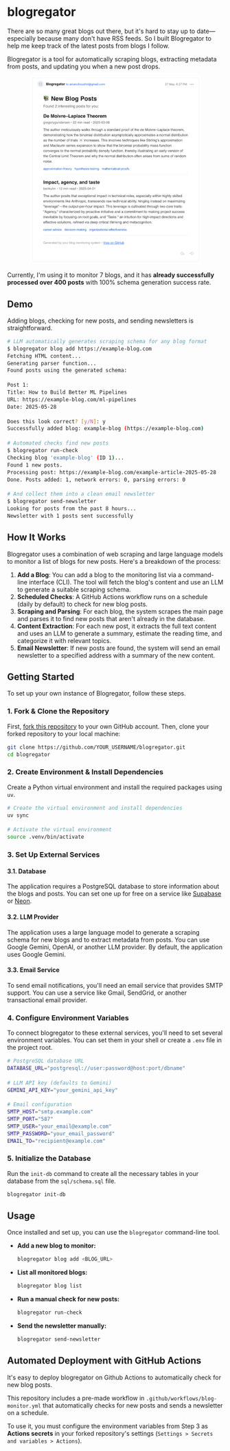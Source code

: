 # blogregator

There are so many great blogs out there,
but it's hard to stay up to date—especially because many don't have RSS feeds. So I built Blogregator to help me keep track of
the latest posts from blogs I follow.

Blogregator is a tool for automatically scraping blogs, extracting metadata from posts, and updating you when a new post drops.

<div align="center">
<img src="images/email-example.png" alt="A Blogregator email newsletter showing new posts" width="400">
</div>

Currently, I'm using it to monitor 7 blogs, and it has **already successfully processed over 400 posts** with 100% schema generation success rate.

## Demo
Adding blogs, checking for new posts, and sending newsletters is straightforward.
```bash
# LLM automatically generates scraping schema for any blog format
$ blogregator blog add https://example-blog.com
Fetching HTML content...
Generating parser function...
Found posts using the generated schema:

Post 1:
Title: How to Build Better ML Pipelines
URL: https://example-blog.com/ml-pipelines
Date: 2025-05-28

Does this look correct? [y/N]: y
Successfully added blog: example-blog (https://example-blog.com)

# Automated checks find new posts
$ blogregator run-check
Checking blog 'example-blog' (ID 1)...
Found 1 new posts.
Processing post: https://example-blog.com/example-article-2025-05-28
Done. Posts added: 1, network errors: 0, parsing errors: 0

# And collect them into a clean email newsletter
$ blogregator send-newsletter
Looking for posts from the past 8 hours...
Newsletter with 1 posts sent successfully
```

## How It Works

Blogregator uses a combination of web scraping and large language models to monitor a list of blogs for new posts. Here's a breakdown of the process:

1.  **Add a Blog**: You can add a blog to the monitoring list via a command-line interface (CLI). The tool will fetch the blog's content and use an LLM to generate a suitable scraping schema.
2.  **Scheduled Checks**: A GitHub Actions workflow runs on a schedule (daily by default) to check for new blog posts.
3.  **Scraping and Parsing**: For each blog, the system scrapes the main page and parses it to find new posts that aren't already in the database.
4.  **Content Extraction**: For each new post, it extracts the full text content and uses an LLM to generate a summary, estimate the reading time, and categorize it with relevant topics.
5.  **Email Newsletter**: If new posts are found, the system will send an email newsletter to a specified address with a summary of the new content.

## Getting Started

To set up your own instance of Blogregator, follow these steps.

### 1. Fork & Clone the Repository

First, [fork this repository](https://github.com/amanchoudhri/blogregator/fork) to your own GitHub account. Then, clone your forked repository to your local machine:

```bash
git clone https://github.com/YOUR_USERNAME/blogregator.git
cd blogregator
```

### 2. Create Environment & Install Dependencies

Create a Python virtual environment and install the required packages using `uv`.

```bash
# Create the virtual environment and install dependencies
uv sync

# Activate the virtual environment
source .venv/bin/activate
```

### 3. Set Up External Services

#### 3.1. Database

The application requires a PostgreSQL database to store information about the blogs and posts. You can set one up for free on a service like [Supabase](https://supabase.com/) or [Neon](https://neon.tech/).

#### 3.2. LLM Provider

The application uses a large language model to generate a scraping schema for new blogs and to extract metadata from posts. You can use Google Gemini, OpenAI, or another LLM provider. By default, the application uses Google Gemini.

#### 3.3. Email Service

To send email notifications, you'll need an email service that provides SMTP support. You can use a service like Gmail, SendGrid, or another transactional email provider.

### 4. Configure Environment Variables

To connect blogregator to these external services, you'll need to set several environment variables. You can set them in your shell or create a `.env` file in the project root.

```bash
# PostgreSQL database URL
DATABASE_URL="postgresql://user:password@host:port/dbname"

# LLM API key (defaults to Gemini)
GEMINI_API_KEY="your_gemini_api_key"

# Email configuration
SMTP_HOST="smtp.example.com"
SMTP_PORT="587"
SMTP_USER="your_email@example.com"
SMTP_PASSWORD="your_email_password"
EMAIL_TO="recipient@example.com"
```

### 5. Initialize the Database

Run the `init-db` command to create all the necessary tables in your database from the `sql/schema.sql` file.

```bash
blogregator init-db
```

## Usage

Once installed and set up, you can use the `blogregator` command-line tool.

* **Add a new blog to monitor:**
    ```bash
    blogregator blog add <BLOG_URL>
    ```

* **List all monitored blogs:**
    ```bash
    blogregator blog list
    ```

* **Run a manual check for new posts:**
    ```bash
    blogregator run-check
    ```

* **Send the newsletter manually:**
    ```bash
    blogregator send-newsletter
    ```

## Automated Deployment with GitHub Actions

It's easy to deploy blogregator on Github Actions to automatically check for new blog posts.

This repository includes a pre-made workflow in `.github/workflows/blog-monitor.yml` that automatically checks for new posts and sends a newsletter on a schedule.

To use it, you must configure the environment variables from Step 3 as **Actions secrets** in your forked repository's settings (`Settings > Secrets and variables > Actions`).
